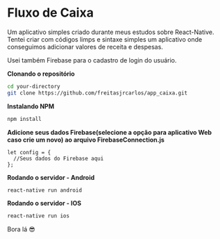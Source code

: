 # Fluxo de Caixa

Um aplicativo simples criado durante meus estudos sobre React-Native. Tentei criar com códigos limps e sintaxe simples um aplicativo onde conseguimos adicionar valores de receita e despesas.

Usei também Firebase para o cadastro de login do usuário.

**Clonando o repositório**
```sh
cd your-directory
git clone https://github.com/freitasjrcarlos/app_caixa.git
```

**Instalando NPM**
```sh
npm install
```

**Adicione seus dados Firebase(selecione a opção para aplicativo Web caso crie um novo) ao arquivo FirebaseConnection.js**
```
let config = {
  //Seus dados do Firebase aqui
};
```

**Rodando o servidor - Android**
```sh
react-native run android
```

**Rodando o servidor - IOS**
```sh
react-native run ios
```

Bora lá 😎 